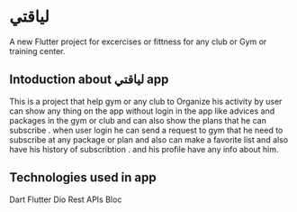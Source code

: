 # لياقتي

A new Flutter project for excercises or fittness for any club or Gym or training center.

## Intoduction about لياقتي app

This is a project that help gym or any club to Organize his activity by user can show any thing on the app without login in the app like advices and packages in the gym or club and can also show the plans that he can subscribe . when user login he can send a request to gym that he need to subscribe at any package or plan and also can make a favorite list and also have his history of subscribtion . and his profile have any info about him. 

## Technologies used in app
Dart
Flutter
Dio
Rest APIs
Bloc


